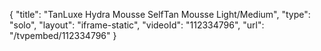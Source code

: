 {
    "title": "TanLuxe Hydra Mousse SelfTan Mousse  Light\/Medium",
    "type": "solo",
    "layout": "iframe-static",
    "videoId": "112334796",
    "url": "\/tvpembed\/112334796"
}